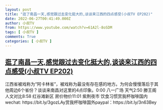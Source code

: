 ```yaml
---
layout: post
title: "逛了南昌一天,感觉跟过去变化挺大的,谈谈来江西的四点感受(小叔TV EP202)"
date: 2022-06-27T00:41:49.000Z
author: 小叔TV
from: https://www.youtube.com/watch?v=61A2l-8oSDM
tags: [ 小叔TV ]
comments: True
categories: [ 小叔TV ]
---
```

<!--1656290509000-->
[逛了南昌一天,感觉跟过去变化挺大的,谈谈来江西的四点感受(小叔TV EP202)](https://www.youtube.com/watch?v=61A2l-8oSDM)
------

<div>
江西省被戏称为“阿卡林省”，被戏称为最没有存在感的地方。为何会慢慢落后于其他周边6个省份？谈谈来南昌对这里的4点印象。0:00 八一广场 天气2:50 滕王阁 人文对比8:58 红谷滩新区 房价物价11:01 紫荆夜市 饮食习惯赏我杯咖啡国内wechat: https://bit.ly/3gozLAy赏我杯咖啡国外paypal：https://bit.ly/3n63Bey
</div>
